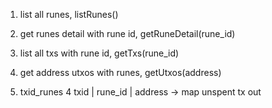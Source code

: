 1. list all runes, listRunes()
2. get runes detail with rune id, getRuneDetail(rune_id)
3. list all txs with rune id, getTxs(rune_id)
4. get address utxos with runes, getUtxos(address)

3. txid_runes
4 txid | rune_id | address -> map unspent tx out